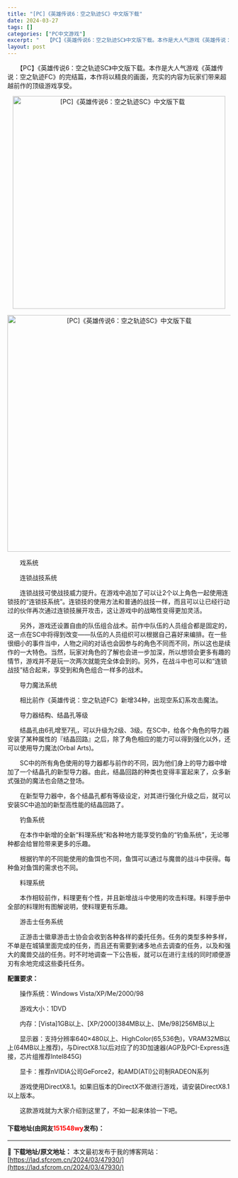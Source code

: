 ```yaml
---
title: "[PC]《英雄传说6：空之轨迹SC》中文版下载"
date: 2024-03-27
tags: []
categories: ["PC中文游戏"]
excerpt: "　　【PC】《英雄传说6：空之轨迹SC》中文版下载。本作是大人气游戏《英雄传说：空之轨迹FC》的完结篇，本作将以精良的画面，充实的内容为玩家们带来超越前作的顶级游戏享受。 　　戏系统 　　连锁战技系统 　　连锁战技可使战技威力提升。在游戏中追加了可以让2个以上角色一起使用连锁技的&ldquo;连锁技&hellip;"
layout: post
---
```


 <p>　　【PC】《英雄传说6：空之轨迹SC》中文版下载。本作是大人气游戏《英雄传说：空之轨迹FC》的完结篇，本作将以精良的画面，充实的内容为玩家们带来超越前作的顶级游戏享受。</p> <p align="center"><img align="" border="0" src="https://lad.sfcrom.cn/wp-content/uploads/2024/03/20240327_66036a088cbbf.webp" width="480" alt="[PC]《英雄传说6：空之轨迹SC》中文版下载" /></p> <p align="center"><img align="" border="0" src="https://lad.sfcrom.cn/wp-content/uploads/2024/03/20240327_66036a08eb3d0.webp" width="534" alt="[PC]《英雄传说6：空之轨迹SC》中文版下载" /></p> <p>　　戏系统</p> <p>　　连锁战技系统</p> <p>　　连锁战技可使战技威力提升。在游戏中追加了可以让2个以上角色一起使用连锁技的&ldquo;连锁技系统&rdquo;。连锁技的使用方法和普通的战技一样，而且可以让已经行动过的伙伴再次通过连锁技展开攻击，这让游戏中的战略性变得更加灵活。</p> <p>　　另外，游戏还设置自由的队伍组合战术。前作中队伍的人员组合都是固定的，这一点在SC中将得到改变&mdash;&mdash;队伍的人员组织可以根据自己喜好来编排。在一些很细小的事件当中，人物之间的对话也会因参与的角色不同而不同，所以这也是续作的一大特色。当然，玩家对角色的了解也会进一步加深，所以想领会更多有趣的情节，游戏并不是玩一次两次就能完全体会到的。另外，在战斗中也可以和&ldquo;连锁战技&rdquo;结合起来，享受到和角色组合一样多的战术。</p> <p>　　导力魔法系统</p> <p>　　相比前作《英雄传说：空之轨迹FC》新增34种，出现空系幻系攻击魔法。</p> <p>　　导力器结构、结晶孔等级</p> <p>　　结晶孔由6孔增至7孔，可以升级为2级、3级。在SC中，给各个角色的导力器安装了某种属性的『结晶回路』之后，除了角色相应的能力可以得到强化以外，还可以使用导力魔法(Orbal Arts)。</p> <p>　　SC中的所有角色使用的导力器都与前作的不同，因为他们身上的导力器中增加了一个结晶孔的新型导力器。由此，结晶回路的种类也变得丰富起来了，众多新式强劲的魔法也会随之登场。</p> <p>　　在新型导力器中，各个结晶孔都有等级设定，对其进行强化升级之后，就可以安装SC中追加的新型高性能的结晶回路了。</p> <p>　　钓鱼系统</p> <p>　　在本作中新增的全新&ldquo;料理系统&rdquo;和各种地方能享受钓鱼的&ldquo;钓鱼系统&rdquo;，无论哪种都会给冒险带来更多的乐趣。</p> <p>　　根据钓竿的不同能使用的鱼饵也不同，鱼饵可以通过与魔兽的战斗中获得。每种鱼对鱼饵的需求也不同。</p> <p>　　料理系统</p> <p>　　本作相较前作，料理更有个性，并且新增战斗中使用的攻击料理。料理手册中全部的料理附有图解说明，使料理更有乐趣。</p> <p>　　游击士任务系统</p> <p>　　正游击士徽章游击士协会会收到各种各样的委托任务。任务的类型多种多样，不单是在城镇里面完成的任务，而且还有需要到诸多地点去调查的任务，以及和强大的魔兽交战的任务。时不时地调查一下公告板，就可以在进行主线的同时顺便游刃有余地完成这些委托任务。</p> <p><strong>配置要求：</strong></p> <p>　　操作系统：Windows Vista/XP/Me/2000/98</p> <p>　　游戏大小：1DVD</p> <p>　　内存：[Vista]1GB以上、[XP/2000]384MB以上、[Me/98]256MB以上</p> <p>　　显示器：支持分辨率640&times;480以上、HighColor(65,536色)，VRAM32MB以上(64MB以上推荐)，与DirectX8.1以后对应了的3D加速器(AGP及PCI-Express连接，芯片组推荐Intel845G)</p> <p>　　显卡：推荐nVIDIA公司GeForce2，和AMD(ATI)公司制RADEON系列</p> <p>　　游戏使用DirectX8.1。如果旧版本的DirectX不做进行游戏，请安装DirectX8.1以上版本。</p> <p>　　这款游戏就为大家介绍到这里了，不如一起来体验一下吧。</p> <p><h4>下载地址(由网友<font color="red">151548wy</font>发布)：</h4></p> 

---
📖 **下载地址/原文地址：** 本文最初发布于我的博客网站：[https://lad.sfcrom.cn/2024/03/47930/](https://lad.sfcrom.cn/2024/03/47930/)
